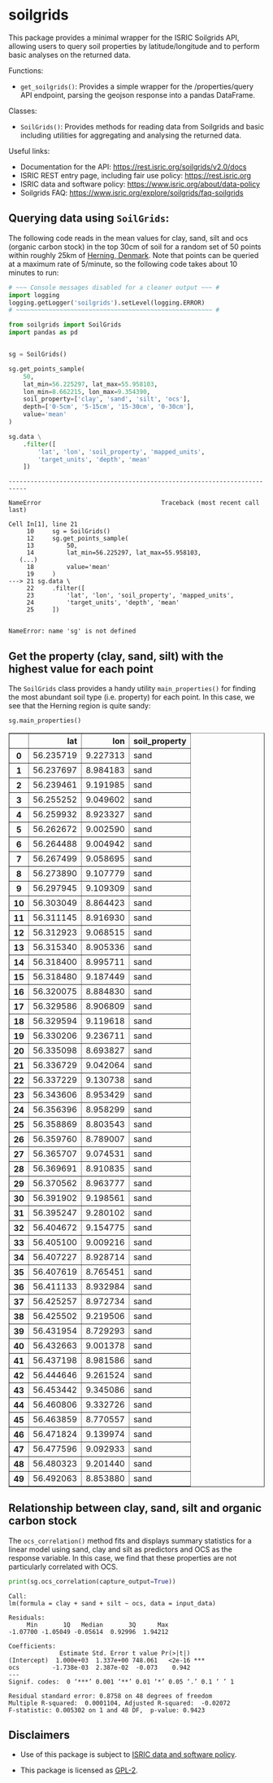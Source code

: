 # soilgrids

This package provides a minimal wrapper for the ISRIC Soilgrids API, allowing 
users to query soil properties by latitude/longitude and to perform basic 
analyses on the returned data.

Functions:
*   `get_soilgrids()`: Provides a simple wrapper for the /properties/query
    API endpoint, parsing the geojson response into a pandas DataFrame.
        
Classes:
*   `SoilGrids()`: Provides methods for reading data from Soilgrids and basic 
    including utilities for aggregating and analysing the returned data.

Useful links:
*   Documentation for the API: <https://rest.isric.org/soilgrids/v2.0/docs>
*   ISRIC REST entry page, including fair use policy: <https://rest.isric.org>
*   ISRIC data and software policy: <https://www.isric.org/about/data-policy>
*   Soilgrids FAQ: <https://www.isric.org/explore/soilgrids/faq-soilgrids>

## Querying data using `SoilGrids`:
The following code reads in the mean values for clay, sand, silt and ocs 
(organic carbon stock) in the top 30cm of soil for a random set of 50 points 
within roughly 25km of 
[Herning, Denmark](https://en.wikipedia.org/wiki/Herning). Note that points can 
be queried at a maximum rate of 5/minute, so the following code takes about 10 
minutes to run:


```python
# ~~~ Console messages disabled for a cleaner output ~~~ #
import logging
logging.getLogger('soilgrids').setLevel(logging.ERROR)
# ~~~~~~~~~~~~~~~~~~~~~~~~~~~~~~~~~~~~~~~~~~~~~~~~~~~~~~ #

from soilgrids import SoilGrids
import pandas as pd


sg = SoilGrids()

sg.get_points_sample(
    50,
    lat_min=56.225297, lat_max=55.958103,
    lon_min=8.662215, lon_max=9.354390,
    soil_property=['clay', 'sand', 'silt', 'ocs'],
    depth=['0-5cm', '5-15cm', '15-30cm', '0-30cm'],
    value='mean'
)

sg.data \
    .filter([
        'lat', 'lon', 'soil_property', 'mapped_units', 
        'target_units', 'depth', 'mean'
    ])
```


    ---------------------------------------------------------------------------

    NameError                                 Traceback (most recent call last)

    Cell In[1], line 21
         10     sg = SoilGrids()
         12     sg.get_points_sample(
         13         50,
         14         lat_min=56.225297, lat_max=55.958103,
       (...)
         18         value='mean'
         19     )
    ---> 21 sg.data \
         22     .filter([
         23         'lat', 'lon', 'soil_property', 'mapped_units', 
         24         'target_units', 'depth', 'mean'
         25     ])


    NameError: name 'sg' is not defined


## Get the property (clay, sand, silt) with the highest value for each point
The `SoilGrids` class provides a handy utility `main_properties()` for finding
the most abundant soil type (i.e. property) for each point. In this case, we
see that the Herning region is quite sandy:


```python
sg.main_properties()
```




<div>
<style scoped>
    .dataframe tbody tr th:only-of-type {
        vertical-align: middle;
    }

    .dataframe tbody tr th {
        vertical-align: top;
    }

    .dataframe thead th {
        text-align: right;
    }
</style>
<table border="1" class="dataframe">
  <thead>
    <tr style="text-align: right;">
      <th></th>
      <th>lat</th>
      <th>lon</th>
      <th>soil_property</th>
    </tr>
  </thead>
  <tbody>
    <tr>
      <th>0</th>
      <td>56.235719</td>
      <td>9.227313</td>
      <td>sand</td>
    </tr>
    <tr>
      <th>1</th>
      <td>56.237697</td>
      <td>8.984183</td>
      <td>sand</td>
    </tr>
    <tr>
      <th>2</th>
      <td>56.239461</td>
      <td>9.191985</td>
      <td>sand</td>
    </tr>
    <tr>
      <th>3</th>
      <td>56.255252</td>
      <td>9.049602</td>
      <td>sand</td>
    </tr>
    <tr>
      <th>4</th>
      <td>56.259932</td>
      <td>8.923327</td>
      <td>sand</td>
    </tr>
    <tr>
      <th>5</th>
      <td>56.262672</td>
      <td>9.002590</td>
      <td>sand</td>
    </tr>
    <tr>
      <th>6</th>
      <td>56.264488</td>
      <td>9.004942</td>
      <td>sand</td>
    </tr>
    <tr>
      <th>7</th>
      <td>56.267499</td>
      <td>9.058695</td>
      <td>sand</td>
    </tr>
    <tr>
      <th>8</th>
      <td>56.273890</td>
      <td>9.107779</td>
      <td>sand</td>
    </tr>
    <tr>
      <th>9</th>
      <td>56.297945</td>
      <td>9.109309</td>
      <td>sand</td>
    </tr>
    <tr>
      <th>10</th>
      <td>56.303049</td>
      <td>8.864423</td>
      <td>sand</td>
    </tr>
    <tr>
      <th>11</th>
      <td>56.311145</td>
      <td>8.916930</td>
      <td>sand</td>
    </tr>
    <tr>
      <th>12</th>
      <td>56.312923</td>
      <td>9.068515</td>
      <td>sand</td>
    </tr>
    <tr>
      <th>13</th>
      <td>56.315340</td>
      <td>8.905336</td>
      <td>sand</td>
    </tr>
    <tr>
      <th>14</th>
      <td>56.318400</td>
      <td>8.995711</td>
      <td>sand</td>
    </tr>
    <tr>
      <th>15</th>
      <td>56.318480</td>
      <td>9.187449</td>
      <td>sand</td>
    </tr>
    <tr>
      <th>16</th>
      <td>56.320075</td>
      <td>8.884830</td>
      <td>sand</td>
    </tr>
    <tr>
      <th>17</th>
      <td>56.329586</td>
      <td>8.906809</td>
      <td>sand</td>
    </tr>
    <tr>
      <th>18</th>
      <td>56.329594</td>
      <td>9.119618</td>
      <td>sand</td>
    </tr>
    <tr>
      <th>19</th>
      <td>56.330206</td>
      <td>9.236711</td>
      <td>sand</td>
    </tr>
    <tr>
      <th>20</th>
      <td>56.335098</td>
      <td>8.693827</td>
      <td>sand</td>
    </tr>
    <tr>
      <th>21</th>
      <td>56.336729</td>
      <td>9.042064</td>
      <td>sand</td>
    </tr>
    <tr>
      <th>22</th>
      <td>56.337229</td>
      <td>9.130738</td>
      <td>sand</td>
    </tr>
    <tr>
      <th>23</th>
      <td>56.343606</td>
      <td>8.953429</td>
      <td>sand</td>
    </tr>
    <tr>
      <th>24</th>
      <td>56.356396</td>
      <td>8.958299</td>
      <td>sand</td>
    </tr>
    <tr>
      <th>25</th>
      <td>56.358869</td>
      <td>8.803543</td>
      <td>sand</td>
    </tr>
    <tr>
      <th>26</th>
      <td>56.359760</td>
      <td>8.789007</td>
      <td>sand</td>
    </tr>
    <tr>
      <th>27</th>
      <td>56.365707</td>
      <td>9.074531</td>
      <td>sand</td>
    </tr>
    <tr>
      <th>28</th>
      <td>56.369691</td>
      <td>8.910835</td>
      <td>sand</td>
    </tr>
    <tr>
      <th>29</th>
      <td>56.370562</td>
      <td>8.963777</td>
      <td>sand</td>
    </tr>
    <tr>
      <th>30</th>
      <td>56.391902</td>
      <td>9.198561</td>
      <td>sand</td>
    </tr>
    <tr>
      <th>31</th>
      <td>56.395247</td>
      <td>9.280102</td>
      <td>sand</td>
    </tr>
    <tr>
      <th>32</th>
      <td>56.404672</td>
      <td>9.154775</td>
      <td>sand</td>
    </tr>
    <tr>
      <th>33</th>
      <td>56.405100</td>
      <td>9.009216</td>
      <td>sand</td>
    </tr>
    <tr>
      <th>34</th>
      <td>56.407227</td>
      <td>8.928714</td>
      <td>sand</td>
    </tr>
    <tr>
      <th>35</th>
      <td>56.407619</td>
      <td>8.765451</td>
      <td>sand</td>
    </tr>
    <tr>
      <th>36</th>
      <td>56.411133</td>
      <td>8.932984</td>
      <td>sand</td>
    </tr>
    <tr>
      <th>37</th>
      <td>56.425257</td>
      <td>8.972734</td>
      <td>sand</td>
    </tr>
    <tr>
      <th>38</th>
      <td>56.425502</td>
      <td>9.219506</td>
      <td>sand</td>
    </tr>
    <tr>
      <th>39</th>
      <td>56.431954</td>
      <td>8.729293</td>
      <td>sand</td>
    </tr>
    <tr>
      <th>40</th>
      <td>56.432663</td>
      <td>9.001378</td>
      <td>sand</td>
    </tr>
    <tr>
      <th>41</th>
      <td>56.437198</td>
      <td>8.981586</td>
      <td>sand</td>
    </tr>
    <tr>
      <th>42</th>
      <td>56.444646</td>
      <td>9.261524</td>
      <td>sand</td>
    </tr>
    <tr>
      <th>43</th>
      <td>56.453442</td>
      <td>9.345086</td>
      <td>sand</td>
    </tr>
    <tr>
      <th>44</th>
      <td>56.460806</td>
      <td>9.332726</td>
      <td>sand</td>
    </tr>
    <tr>
      <th>45</th>
      <td>56.463859</td>
      <td>8.770557</td>
      <td>sand</td>
    </tr>
    <tr>
      <th>46</th>
      <td>56.471824</td>
      <td>9.139974</td>
      <td>sand</td>
    </tr>
    <tr>
      <th>47</th>
      <td>56.477596</td>
      <td>9.092933</td>
      <td>sand</td>
    </tr>
    <tr>
      <th>48</th>
      <td>56.480323</td>
      <td>9.201440</td>
      <td>sand</td>
    </tr>
    <tr>
      <th>49</th>
      <td>56.492063</td>
      <td>8.853880</td>
      <td>sand</td>
    </tr>
  </tbody>
</table>
</div>



## Relationship between clay, sand, silt and organic carbon stock
The `ocs_correlation()` method fits and displays summary statistics for a linear 
model using sand, clay and silt as predictors and OCS as the response variable. 
In this case, we find that these properties are not particularly correlated 
with OCS.


```python
print(sg.ocs_correlation(capture_output=True))
```

    
    Call:
    lm(formula = clay + sand + silt ~ ocs, data = input_data)
    
    Residuals:
         Min       1Q   Median       3Q      Max 
    -1.07700 -1.05049 -0.05614  0.92996  1.94212 
    
    Coefficients:
                  Estimate Std. Error t value Pr(>|t|)    
    (Intercept)  1.000e+03  1.337e+00 748.061   <2e-16 ***
    ocs         -1.738e-03  2.387e-02  -0.073    0.942    
    ---
    Signif. codes:  0 ‘***’ 0.001 ‘**’ 0.01 ‘*’ 0.05 ‘.’ 0.1 ‘ ’ 1
    
    Residual standard error: 0.8758 on 48 degrees of freedom
    Multiple R-squared:  0.0001104,	Adjusted R-squared:  -0.02072 
    F-statistic: 0.005302 on 1 and 48 DF,  p-value: 0.9423
    
    


## Disclaimers

*   Use of this package is subject to [ISRIC data and software policy](https://www.isric.org/about/data-policy).

*   This package is licensed as [GPL-2](LICENSE).
